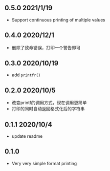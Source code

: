 ## 0.5.0 2021/1/19

- Support continuous printing of multiple values

## 0.4.0 2020/12/1

- 删除了致命错误，打印一个警告即可

## 0.3.0 2020/10/19

- add `printfr()`

## 0.2.0 2020/10/5

- 改变printf的调用方式，现在调用更简单
- 打印的同时自动返回格式化后的字符串


## 0.1.1 2020/10/4

- update readme

## 0.1.0

- Very very simple format printing
